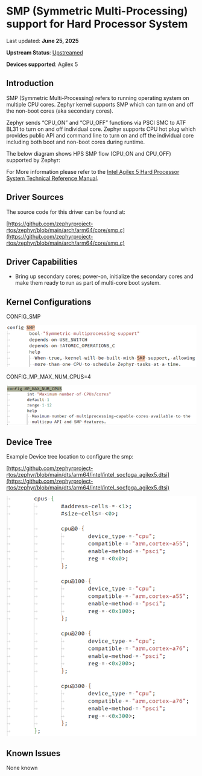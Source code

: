 # **SMP (Symmetric Multi-Processing) support for Hard Processor System**

Last updated: **June 25, 2025** 

**Upstream Status**: [Upstreamed](https://github.com/zephyrproject-rtos/zephyr/blob/main/arch/arm64/core/smp.c)

**Devices supported**: Agilex 5

## **Introduction**

SMP (Symmetric Multi-Processing) refers to running operating system on multiple CPU cores. Zephyr kernel supports SMP which can turn on and off the non-boot cores (aka secondary cores).

Zephyr sends “CPU_ON” and “CPU_OFF” functions via PSCI SMC to ATF BL31 to turn on and off individual core. Zephyr supports CPU hot plug which provides public API and command line to turn on and off the individual core including both boot and non-boot cores during runtime. 

The below diagram shows HPS SMP flow (CPU_ON and CPU_OFF) supported by Zephyr:

For More information please refer to the [Intel Agilex 5 Hard Processor System Technical Reference Manual](https://www.intel.com/content/www/us/en/docs/programmable/814346).

## **Driver Sources**

The source code for this driver can be found at:

[https://github.com/zephyrproject-rtos/zephyr/blob/main/arch/arm64/core/smp.c](https://github.com/zephyrproject-rtos/zephyr/blob/main/arch/arm64/core/smp.c)

## **Driver Capabilities**

* Bring up secondary cores; power-on, initialize the secondary cores and make them ready to run as part of multi-core boot system.


## **Kernel Configurations**

CONFIG_SMP

![smp_config](images/smp_config.png)

CONFIG_MP_MAX_NUM_CPUS=4

![max_num_cpus_config](images/max_num_cpus_config.png)

## **Device Tree**

Example Device tree location to configure the smp:

[https://github.com/zephyrproject-rtos/zephyr/blob/main/dts/arm64/intel/intel_socfpga_agilex5.dtsi](https://github.com/zephyrproject-rtos/zephyr/blob/main/dts/arm64/intel/intel_socfpga_agilex5.dtsi)

![smp_device_tree](images/smp_device_tree.png)

## **Known Issues**

None known
